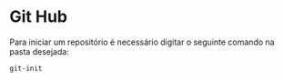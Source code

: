 # Git Hub

Para iniciar um repositório é necessário digitar o seguinte comando na pasta desejada:
```
git-init
```
